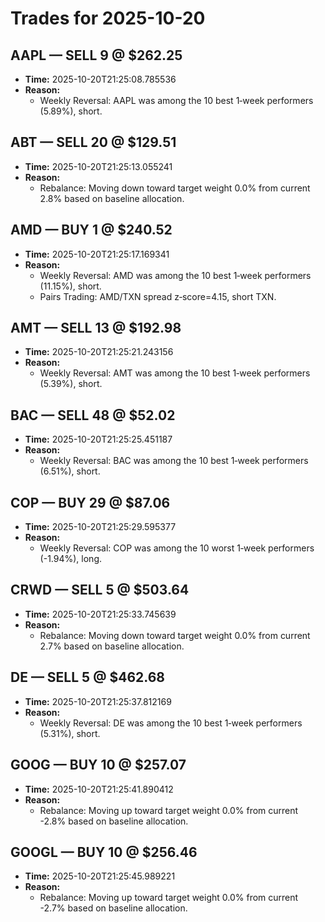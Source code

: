 # Trades for 2025-10-20

## AAPL — SELL 9 @ $262.25
- **Time:** 2025-10-20T21:25:08.785536
- **Reason:**
  - Weekly Reversal: AAPL was among the 10 best 1‑week performers (5.89%), short.

## ABT — SELL 20 @ $129.51
- **Time:** 2025-10-20T21:25:13.055241
- **Reason:**
  - Rebalance: Moving down toward target weight 0.0% from current 2.8% based on baseline allocation.

## AMD — BUY 1 @ $240.52
- **Time:** 2025-10-20T21:25:17.169341
- **Reason:**
  - Weekly Reversal: AMD was among the 10 best 1‑week performers (11.15%), short.
  - Pairs Trading: AMD/TXN spread z‑score=4.15, short TXN.

## AMT — SELL 13 @ $192.98
- **Time:** 2025-10-20T21:25:21.243156
- **Reason:**
  - Weekly Reversal: AMT was among the 10 best 1‑week performers (5.39%), short.

## BAC — SELL 48 @ $52.02
- **Time:** 2025-10-20T21:25:25.451187
- **Reason:**
  - Weekly Reversal: BAC was among the 10 best 1‑week performers (6.51%), short.

## COP — BUY 29 @ $87.06
- **Time:** 2025-10-20T21:25:29.595377
- **Reason:**
  - Weekly Reversal: COP was among the 10 worst 1‑week performers (-1.94%), long.

## CRWD — SELL 5 @ $503.64
- **Time:** 2025-10-20T21:25:33.745639
- **Reason:**
  - Rebalance: Moving down toward target weight 0.0% from current 2.7% based on baseline allocation.

## DE — SELL 5 @ $462.68
- **Time:** 2025-10-20T21:25:37.812169
- **Reason:**
  - Weekly Reversal: DE was among the 10 best 1‑week performers (5.31%), short.

## GOOG — BUY 10 @ $257.07
- **Time:** 2025-10-20T21:25:41.890412
- **Reason:**
  - Rebalance: Moving up toward target weight 0.0% from current -2.8% based on baseline allocation.

## GOOGL — BUY 10 @ $256.46
- **Time:** 2025-10-20T21:25:45.989221
- **Reason:**
  - Rebalance: Moving up toward target weight 0.0% from current -2.7% based on baseline allocation.

